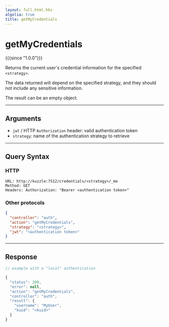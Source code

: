 ```yaml
---
layout: full.html.hbs
algolia: true
title: getMyCredentials
---
```


# getMyCredentials

{{{since "1.0.0"}}}

Returns the current user's credential information for the specified `<strategy>`. 

The data returned will depend on the specified strategy, and they should not include any sensitive information.

The result can be an empty object.

---

## Arguments

* `jwt` / HTTP `Authorization` header: valid authentication token
* `strategy`: name of the authentication strategy to retrieve

---

## Query Syntax

### HTTP

```http
URL: http://kuzzle:7512/credentials/<strategy>/_me
Method: GET  
Headers: Authorization: "Bearer <authentication token>"
```

### Other protocols

```json
{
  "controller": "auth",
  "action": "getMyCredentials",
  "strategy": "<strategy>",
  "jwt": "<authentication token>"
}
```

---

## Response

```javascript
// example with a "local" authentication

{
  "status": 200,
  "error": null,
  "action": "getMyCredentials",
  "controller": "auth",
  "result": {
    "username": "MyUser",
    "kuid": "<kuid>"
  }
}
```
